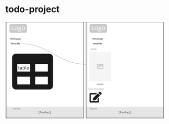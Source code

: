 # todo-project

![image](https://github.com/osama-abdallah/todo-project/blob/main/img/My%20First%20Board.jpg)

